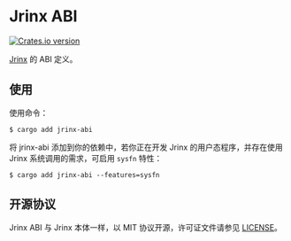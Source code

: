 # Jrinx ABI

[![Crates.io version](https://img.shields.io/crates/v/jrinx-abi.svg)](https://crates.io/crates/jrinx-abi)

[Jrinx](https://github.com/Jrinx/Jrinx-rs) 的 ABI 定义。

## 使用

使用命令：

```console
$ cargo add jrinx-abi
```

将 jrinx-abi 添加到你的依赖中，若你正在开发 Jrinx 的用户态程序，并存在使用 Jrinx 系统调用的需求，可启用 `sysfn` 特性：

```console
$ cargo add jrinx-abi --features=sysfn
```

## 开源协议

Jrinx ABI 与 Jrinx 本体一样，以 MIT 协议开源，许可证文件请参见 [LICENSE](../LICENSE)。
